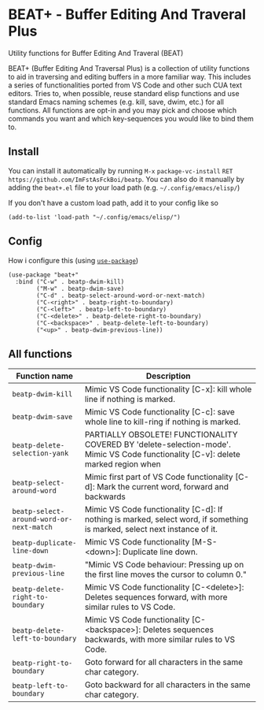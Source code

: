 # BEAT+ - Buffer Editing And Traveral Plus

Utility functions for Buffer Editing And Traveral (BEAT)

BEAT+ (Buffer Editing And Traversal Plus) is a collection of utility functions to aid in traversing and editing buffers in a more familiar way.
This includes a series of functionalities ported from VS Code and other such CUA text editors.
Tries to, when possible, reuse standard elisp functions and use standard Emacs naming schemes (e.g. kill, save, dwim, etc.) for all functions.
All functions are opt-in and you may pick and choose which commands you want and which key-sequences you would like to bind them to.

## Install
You can install it automatically by running `M-x` `package-vc-install` `RET` `https://github.com/ImFstAsFckBoi/beatp`.
You can also do it manually by adding the `beat+.el` file to your load path (e.g. `~/.config/emacs/elisp/`)

If you don't have a custom load path, add it to your config like so
```elisp
(add-to-list 'load-path "~/.config/emacs/elisp/")
```

## Config
How i configure this (using [`use-package`](https://github.com/jwiegley/use-package))


```elisp
(use-package "beat+"
  :bind ("C-w" . beatp-dwim-kill)
        ("M-w" . beatp-dwim-save)
        ("C-d" . beatp-select-around-word-or-next-match)
        ("C-<right>" . beatp-right-to-boundary)
        ("C-<left>" . beatp-left-to-boundary)
        ("C-<delete>" . beatp-delete-right-to-boundary)
        ("C-<backspace>" . beatp-delete-left-to-boundary)
        ("<up>" . beatp-dwim-previous-line))
```





## All functions


|Function name | Description|
|--------------|------------|
|`beatp-dwim-kill` | Mimic VS Code functionality [C-x]: kill whole line if nothing is marked.|
|`beatp-dwim-save` | Mimic VS Code functionality [C-c]: save whole line to kill-ring if nothing is marked.|
|`beatp-delete-selection-yank` | PARTIALLY OBSOLETE! FUNCTIONALITY COVERED BY 'delete-selection-mode'. Mimic VS Code functionality [C-v]: delete marked region when| yanking.
|`beatp-select-around-word` | Mimic first part of VS Code functionality [C-d]: Mark the current word, forward and backwards|
|`beatp-select-around-word-or-next-match` | Mimic VS Code functionality [C-d]: If nothing is marked, select word, if something is marked, select next instance of it.|
|`beatp-duplicate-line-down` | Mimic VS Code functionality [M-S-\<down\>]: Duplicate line down.|
|`beatp-dwim-previous-line` | "Mimic VS Code behaviour: Pressing up on the first line moves the cursor to column 0."|
|`beatp-delete-right-to-boundary` | Mimic VS Code functionality [C-\<delete\>]: Deletes sequences forward, with more similar rules to VS Code.|
|`beatp-delete-left-to-boundary` | Mimic VS Code functionality [C-\<backspace\>]: Deletes sequences backwards, with more similar rules to VS Code.|
|`beatp-right-to-boundary` | Goto forward for all characters in the same char category.|
|`beatp-left-to-boundary` | Goto backward for all characters in the same char category.|

